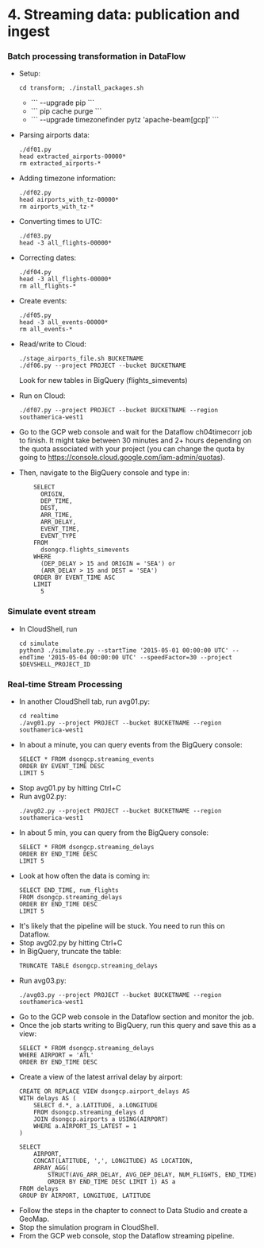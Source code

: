 # 4. Streaming data: publication and ingest

### Batch processing transformation in DataFlow
* Setup:
    ```
	cd transform; ./install_packages.sh
    ```
	<ul>
    		<li> ``` --upgrade pip ``` </li> 
		<li> ``` pip cache purge ``` </li> 
		<li> ``` --upgrade timezonefinder pytz 'apache-beam[gcp]' ``` </li> 
    	</ul>
    
* Parsing airports data:
	```
	./df01.py
	head extracted_airports-00000*
	rm extracted_airports-*
	```
* Adding timezone information:
	```
	./df02.py
	head airports_with_tz-00000*
	rm airports_with_tz-*
	```
* Converting times to UTC:
	```
	./df03.py
	head -3 all_flights-00000*
	```
* Correcting dates:
	```
	./df04.py
	head -3 all_flights-00000*
	rm all_flights-*
	```
* Create events:
	```
	./df05.py
	head -3 all_events-00000*
	rm all_events-*
	```  
* Read/write to Cloud:
	```
 	./stage_airports_file.sh BUCKETNAME
	./df06.py --project PROJECT --bucket BUCKETNAME
	``` 
    Look for new tables in BigQuery (flights_simevents)
* Run on Cloud:
	```
	./df07.py --project PROJECT --bucket BUCKETNAME --region southamerica-west1
	``` 
* Go to the GCP web console and wait for the Dataflow ch04timecorr job to finish. It might take between 30 minutes and 2+ hours depending on the quota associated with your project (you can change the quota by going to https://console.cloud.google.com/iam-admin/quotas).
* Then, navigate to the BigQuery console and type in:
	```
        SELECT
          ORIGIN,
          DEP_TIME,
          DEST,
          ARR_TIME,
          ARR_DELAY,
          EVENT_TIME,
          EVENT_TYPE
        FROM
          dsongcp.flights_simevents
        WHERE
          (DEP_DELAY > 15 and ORIGIN = 'SEA') or
          (ARR_DELAY > 15 and DEST = 'SEA')
        ORDER BY EVENT_TIME ASC
        LIMIT
          5

	```
### Simulate event stream
* In CloudShell, run
	```
    cd simulate
	python3 ./simulate.py --startTime '2015-05-01 00:00:00 UTC' --endTime '2015-05-04 00:00:00 UTC' --speedFactor=30 --project $DEVSHELL_PROJECT_ID
    ```
 
### Real-time Stream Processing
* In another CloudShell tab, run avg01.py:
	```
	cd realtime
	./avg01.py --project PROJECT --bucket BUCKETNAME --region southamerica-west1
	```
* In about a minute, you can query events from the BigQuery console:
	```
	SELECT * FROM dsongcp.streaming_events
	ORDER BY EVENT_TIME DESC
    LIMIT 5
	```
* Stop avg01.py by hitting Ctrl+C
* Run avg02.py:
	```
	./avg02.py --project PROJECT --bucket BUCKETNAME --region southamerica-west1
	```
* In about 5 min, you can query from the BigQuery console:
	```
	SELECT * FROM dsongcp.streaming_delays
	ORDER BY END_TIME DESC
    LIMIT 5
	``` 
* Look at how often the data is coming in:
	```
    SELECT END_TIME, num_flights
    FROM dsongcp.streaming_delays
    ORDER BY END_TIME DESC
    LIMIT 5
	``` 
* It's likely that the pipeline will be stuck. You need to run this on Dataflow.
* Stop avg02.py by hitting Ctrl+C
* In BigQuery, truncate the table:
	```
	TRUNCATE TABLE dsongcp.streaming_delays
	``` 
* Run avg03.py:
	```
	./avg03.py --project PROJECT --bucket BUCKETNAME --region southamerica-west1
	```
* Go to the GCP web console in the Dataflow section and monitor the job.
* Once the job starts writing to BigQuery, run this query and save this as a view:
	```
	SELECT * FROM dsongcp.streaming_delays
    WHERE AIRPORT = 'ATL'
    ORDER BY END_TIME DESC
	```
* Create a view of the latest arrival delay by airport:
	```
    CREATE OR REPLACE VIEW dsongcp.airport_delays AS
    WITH delays AS (
        SELECT d.*, a.LATITUDE, a.LONGITUDE
        FROM dsongcp.streaming_delays d
        JOIN dsongcp.airports a USING(AIRPORT) 
        WHERE a.AIRPORT_IS_LATEST = 1
    )
     
    SELECT 
        AIRPORT,
        CONCAT(LATITUDE, ',', LONGITUDE) AS LOCATION,
        ARRAY_AGG(
            STRUCT(AVG_ARR_DELAY, AVG_DEP_DELAY, NUM_FLIGHTS, END_TIME)
            ORDER BY END_TIME DESC LIMIT 1) AS a
    FROM delays
    GROUP BY AIRPORT, LONGITUDE, LATITUDE

	```   
* Follow the steps in the chapter to connect to Data Studio and create a GeoMap.
* Stop the simulation program in CloudShell.
* From the GCP web console, stop the Dataflow streaming pipeline.

